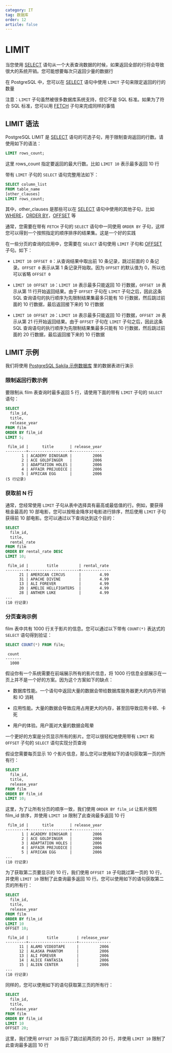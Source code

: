 ```yaml
---
category: IT
tag: 数据库
order: 12
article: false
---
```


# LIMIT

当您使用 [SELECT](./select.md) 语句从一个大表查询数据的时候，如果返回全部的行将会导致很大的系统开销。您可能想要每次只返回少量的数据行

在 PostgreSQL 中，您可以在 [SELECT](./select.md) 语句中使用 `LIMIT` 子句来限定返回的行的数量

注意：`LIMIT` 子句虽然被很多数据库系统支持，但它不是 SQL 标准。如果为了符合 SQL 标准，您可以用 [FETCH](./fetch.md) 子句来完成同样的事情

## LIMIT 语法

PostgreSQL LIMIT 是 [SELECT](#select) 语句的可选子句，用于限制查询返回的行数。请使用如下的语法：

```sql
LIMIT rows_count;
```

这里 rows_count 指定要返回的最大行数。比如 `LIMIT 10` 表示最多返回 10 行

带有 `LIMIT` 子句的 `SELECT` 语句完整用法如下：

```sql
SELECT column_list
FROM table_name
[other_clauses]
LIMIT rows_count;
```

其中，other_clauses 是那些可以在 [SELECT](./select.md) 语句中使用的其他子句，比如 [WHERE](./where.md)，[ORDER BY](./order-by.md)，[OFFSET](./offset.md) 等

通常，您需要在带有 `FETCH` 子句的 `SELECT` 语句中一同使用 `ORDER BY` 子句，这样您可以得到一个按照指定的顺序排序的结果集。这是一个好的实践

在一些分页的查询的应用中，您需要在 `SELECT` 语句使用 `LIMIT` 子句和 [OFFSET](./offset.md) 子句。如下：

- `LIMIT 10 OFFSET 0`：从查询结果中取出前 10 条记录，跳过前面的 0 条记录。`OFFSET 0` 表示从第 1 条记录开始取。因为 `OFFSET` 的默认值为 0，所以也可以省略 `OFFSET 0`

- `LIMIT 10 OFFSET 10`：`LIMIT 10` 表示最多只能返回 10 行数据，`OFFSET 10` 表示从第 11 行开始返回结果。由于 `OFFSET` 子句在 `LIMIT` 子句之后，因此这条 SQL 查询语句的执行顺序为先限制结果集最多只能有 10 行数据，然后跳过前面的 10 行数据，最后返回接下来的 10 行数据

- `LIMIT 10 OFFSET 20`：`LIMIT 10` 表示最多只能返回 10 行数据，`OFFSET 20` 表示从第 21 行开始返回结果。由于 `OFFSET` 子句在 `LIMIT` 子句之后，因此这条 SQL 查询语句的执行顺序为先限制结果集最多只能有 10 行数据，然后跳过前面的 20 行数据，最后返回接下来的 10 行数据

## LIMIT 示例

我们将使用 [PostgreSQL Sakila 示例数据库](../start.md#sakila) 里的数据表进行演示

### 限制返回行数示例

要限制从 film 表查询时最多返回 5 行，请使用下面的带有 `LIMIT` 子句的 `SELECT` 语句：

```sql
SELECT
  film_id,
  title,
  release_year
FROM film
ORDER BY film_id
LIMIT 5;
```

```text
 film_id |      title       | release_year
---------+------------------+--------------
       1 | ACADEMY DINOSAUR |         2006
       2 | ACE GOLDFINGER   |         2006
       3 | ADAPTATION HOLES |         2006
       4 | AFFAIR PREJUDICE |         2006
       5 | AFRICAN EGG      |         2006
(5 行记录)
```

### 获取前 N 行

通常，您经常使用 `LIMIT` 子句从表中选择具有最高或最低值的行。例如，要获得租金最高的 10 部电影，您可以按租金降序对电影进行排序，然后使用 `LIMIT` 子句获得前 10 部电影。您可以通过以下查询达到这个目的：

```sql
SELECT
  film_id,
  title,
  rental_rate
FROM film
ORDER BY rental_rate DESC
LIMIT 10;
```

```text
 film_id |        title         | rental_rate
---------+----------------------+-------------
      21 | AMERICAN CIRCUS      |        4.99
      31 | APACHE DIVINE        |        4.99
      13 | ALI FOREVER          |        4.99
      20 | AMELIE HELLFIGHTERS  |        4.99
      28 | ANTHEM LUKE          |        4.99
...
(10 行记录)
```

### 分页查询示例

film 表中共有 1000 行关于影片的信息。您可以通过以下带有 `COUNT(*)` 表达式的 `SELECT` 语句得到验证：

```sql
SELECT COUNT(*) FROM film;
```

```text
 count
-------
  1000
```

假设你有一个系统需要在前端展示所有的影片信息，将 1000 行信息全部展示在一页上并不是一个好的方案。因为这个方案如下的缺点：

- 数据库性能。一个语句中返回大量的数据会带给数据库服务器更大的内存开销和 IO 消耗

- 应用性能。大量的数据会导致应用占用更大的内存，甚至回导致应用卡顿、卡死

- 用户的体验。用户面对大量的数据会眩晕

一个更好的方案是分页显示所有的影片。您可以很轻松地使用带有 `LIMIT` 和 `OFFSET` 子句的 `SELECT` 语句实现分页查询

假设您需要每页显示 10 个影片信息，那么您可以使用如下的语句获取第一页的所有行：

```sql
SELECT
  film_id,
  title,
  release_year
FROM film
ORDER BY film_id
LIMIT 10;
```

这里，为了让所有分页的顺序一致，我们使用 `ORDER BY film_id` 让影片按照 film_id 排序，并使用 `LIMIT 10` 限制了此查询最多返回 10 行

```text
 film_id |      title       | release_year
---------+------------------+--------------
       1 | ACADEMY DINOSAUR |         2006
       2 | ACE GOLDFINGER   |         2006
       3 | ADAPTATION HOLES |         2006
       4 | AFFAIR PREJUDICE |         2006
       5 | AFRICAN EGG      |         2006
...
(10 行记录)
```

为了获取第二页要显示的 10 行，我们使用 `OFFSET 10` 子句跳过第一页的 10 行，并使用 `LIMIT 10` 限制了此查询最多返回 10 行。您可以使用如下的语句获取第二页的所有行：

```sql
SELECT
  film_id,
  title,
  release_year
FROM film
ORDER BY film_id
LIMIT 10
OFFSET 10;
```

```text
 film_id |        title        | release_year
---------+---------------------+--------------
      11 | ALAMO VIDEOTAPE     |         2006
      12 | ALASKA PHANTOM      |         2006
      13 | ALI FOREVER         |         2006
      14 | ALICE FANTASIA      |         2006
      15 | ALIEN CENTER        |         2006
...
(10 行记录)
```

同样的，您可以使用如下的语句获取第三页的所有行：

```sql
SELECT
  film_id,
  title,
  release_year
FROM film
ORDER BY film_id
LIMIT 10
OFFSET 20;
```

这里，我们使用 `OFFSET 20` 指示了跳过前两页的 20 行，并使用 `LIMIT 10` 限制了此查询最多返回 10 行